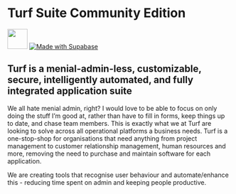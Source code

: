 # Turf Suite Community Edition

<a alt="Nx logo" href="https://nx.dev" target="_blank" rel="noreferrer"><img src="https://raw.githubusercontent.com/nrwl/nx/master/images/nx-logo.png" width="45"></a>
[![Made with Supabase](https://supabase.com/badge-made-with-supabase-dark.svg)](https://supabase.com)

## Turf is a menial-admin-less, customizable, secure, intelligently automated, and fully integrated application suite

We all hate menial admin, right? I would love to be able to focus on only doing the stuff I’m good at, rather than have to fill in forms, keep things up to date, and chase team members.
This is exactly what we at Turf are looking to solve across all operational platforms a business needs. Turf is a one-stop-shop for organisations that need anything from project management to customer relationship management, human resources and more, removing the need to purchase and maintain software for each application. 

We are creating tools that recognise user behaviour and automate/enhance this - reducing time spent on admin and keeping people productive.
